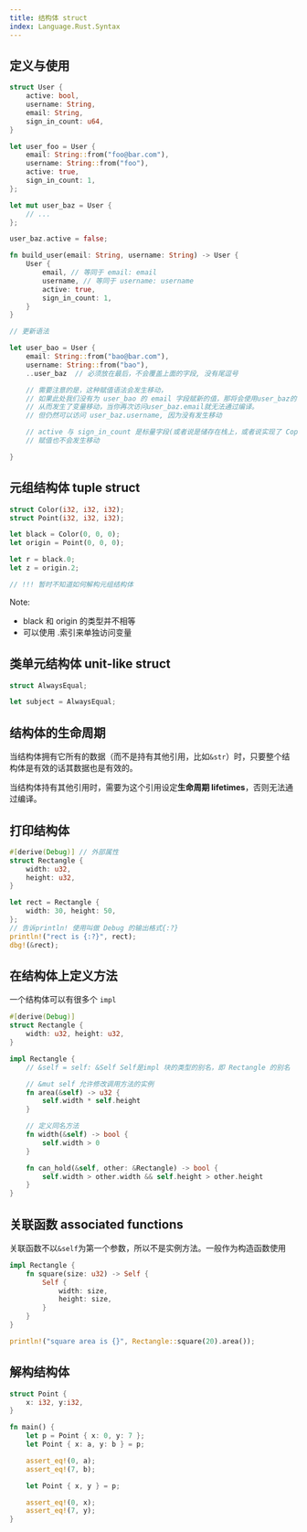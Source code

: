 ```yaml
---
title: 结构体 struct
index: Language.Rust.Syntax
---
```




## 定义与使用

``` rust
struct User {
    active: bool,
    username: String,
    email: String,
    sign_in_count: u64,
}

let user_foo = User {
    email: String::from("foo@bar.com"),
    username: String::from("foo"),
    active: true,
    sign_in_count: 1,
};

let mut user_baz = User {
    // ...
};

user_baz.active = false;

fn build_user(email: String, username: String) -> User {
    User {
        email, // 等同于 email: email
        username, // 等同于 username: username
        active: true,
        sign_in_count: 1,
    }
}

// 更新语法

let user_bao = User {
    email: String::from("bao@bar.com"),
    username: String::from("bao"),
    ..user_baz  // 必须放在最后，不会覆盖上面的字段, 没有尾逗号

    // 需要注意的是，这种赋值语法会发生移动，
    // 如果此处我们没有为 user_bao 的 email 字段赋新的值，那将会使用user_baz的值。
    // 从而发生了变量移动，当你再次访问user_baz.email就无法通过编译。
    // 但仍然可以访问 user_baz.username, 因为没有发生移动

    // active 与 sign_in_count 是标量字段(或者说是储存在栈上，或者说实现了 Copy trait), 
    // 赋值也不会发生移动

}


```

## 元组结构体 tuple struct

``` rust
struct Color(i32, i32, i32);
struct Point(i32, i32, i32);

let black = Color(0, 0, 0);
let origin = Point(0, 0, 0);

let r = black.0;
let z = origin.2;

// !!! 暂时不知道如何解构元组结构体
```
Note: 

- black 和 origin 的类型并不相等
- 可以使用 .索引来单独访问变量


## 类单元结构体 unit-like struct

``` rust
struct AlwaysEqual;

let subject = AlwaysEqual;
```


## 结构体的生命周期

当结构体拥有它所有的数据（而不是持有其他引用，比如`&str`）时，只要整个结构体是有效的话其数据也是有效的。

当结构体持有其他引用时，需要为这个引用设定**生命周期 lifetimes**，否则无法通过编译。

## 打印结构体 

``` rust
#[derive(Debug)] // 外部属性
struct Rectangle {
    width: u32,
    height: u32,
}

let rect = Rectangle {
    width: 30, height: 50,
};
// 告诉println! 使用叫做 Debug 的输出格式{:?}
println!("rect is {:?}", rect);
dbg!(&rect);
```

## 在结构体上定义方法

一个结构体可以有很多个 `impl`

``` rust
#[derive(Debug)]
struct Rectangle {
    width: u32, height: u32,
}

impl Rectangle {
    // &self = self: &Self Self是impl 块的类型的别名，即 Rectangle 的别名

    // &mut self 允许修改调用方法的实例
    fn area(&self) -> u32 { 
        self.width * self.height
    }

    // 定义同名方法
    fn width(&self) -> bool {
        self.width > 0
    }

    fn can_hold(&self, other: &Rectangle) -> bool {
        self.width > other.width && self.height > other.height
    }
}
```

## 关联函数 associated functions

关联函数不以`&self`为第一个参数，所以不是实例方法。一般作为构造函数使用

``` rust
impl Rectangle {
    fn square(size: u32) -> Self {
        Self {
            width: size,
            height: size,
        }
    }
}

println!("square area is {}", Rectangle::square(20).area());
```


## 解构结构体

``` rust
struct Point {
    x: i32, y:i32,
}

fn main() {
    let p = Point { x: 0, y: 7 };
    let Point { x: a, y: b } = p;

    assert_eq!(0, a);
    assert_eq!(7, b);

    let Point { x, y } = p;

    assert_eq!(0, x);
    assert_eq!(7, y);
}
```